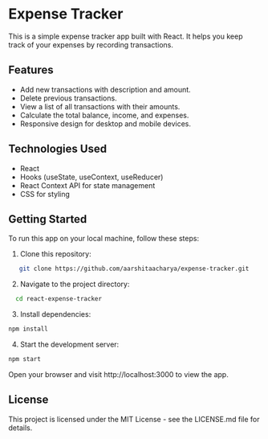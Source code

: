 # Expense Tracker

This is a simple expense tracker app built with React. It helps you keep track of your expenses by recording transactions.

## Features

- Add new transactions with description and amount.
- Delete previous transactions.
- View a list of all transactions with their amounts.
- Calculate the total balance, income, and expenses.
- Responsive design for desktop and mobile devices.

## Technologies Used

- React
- Hooks (useState, useContext, useReducer)
- React Context API for state management
- CSS for styling

## Getting Started

To run this app on your local machine, follow these steps:

1. Clone this repository:
```bash
   git clone https://github.com/aarshitaacharya/expense-tracker.git
```

2. Navigate to the project directory:
```bash
  cd react-expense-tracker
```
3. Install dependencies:
```bash
npm install
```
4. Start the development server:
```bash
npm start
```
Open your browser and visit http://localhost:3000 to view the app.

## License
This project is licensed under the MIT License - see the LICENSE.md file for details.

